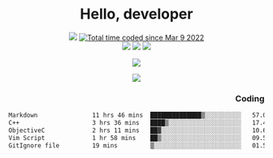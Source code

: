 # <div align='center' >Hello, developer</div>

<div align='center'>
  <a ><img src="https://img.shields.io/badge/dynamic/json?url=https%3A%2F%2Fapi.swo.moe%2Fstats%2Fgithub%2FFree-Aaron-Li&query=count&color=181717&label=GitHub&labelColor=282c34&logo=github&suffix=+follows&cacheSeconds=3600"></a>
  <a href="https://wakatime.com/@fe40087f-8eae-48dc-9950-ad0633db1591"><img src="https://wakatime.com/badge/user/fe40087f-8eae-48dc-9950-ad0633db1591.svg" alt="Total time coded since Mar 9 2022" /></a>
</div>
<div align='center'>
  <a><img src="https://img.shields.io/badge/C%2FC%2B%2B%20-%20%2375664D"></a>
  <a><img src="https://img.shields.io/badge/Kotlin%20-%20%2375664D"></a>
  <a><img src="https://img.shields.io/badge/JavaScript%20-%20%2375664D"></a>
</div>

<p align="center">
  <img src="https://readme-typing-svg.demolab.com/?lines=你好!+开发者;Hello!+ developer&font=Fira%20Code&center=true&width=380&height=50&duration=4000&pause=1000">
</p>


<div align='center'>
  <a> <img src="https://github-readme-streak-stats.herokuapp.com/?user=free-aaron-li" /> </a>
</div>

<div align='right'>
  <h3>Coding</h3>
</div>

<!--START_SECTION:waka-->

```txt
Markdown               11 hrs 46 mins  ██████████████▒░░░░░░░░░░   57.04 %
C++                    3 hrs 36 mins   ████▒░░░░░░░░░░░░░░░░░░░░   17.48 %
ObjectiveC             2 hrs 11 mins   ██▓░░░░░░░░░░░░░░░░░░░░░░   10.65 %
Vim Script             1 hr 58 mins    ██▒░░░░░░░░░░░░░░░░░░░░░░   09.57 %
GitIgnore file         19 mins         ▒░░░░░░░░░░░░░░░░░░░░░░░░   01.54 %
```

<!--END_SECTION:waka-->




